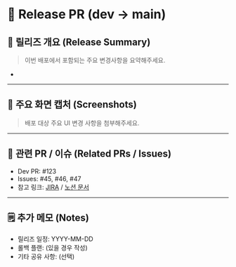 # 🧾 Release PR (dev → main)

## 🚀 릴리즈 개요 (Release Summary)
> 이번 배포에서 포함되는 주요 변경사항을 요약해주세요.

- 

---

## 📸 주요 화면 캡처 (Screenshots)
> 배포 대상 주요 UI 변경 사항을 첨부해주세요.

---

## 🧩 관련 PR / 이슈 (Related PRs / Issues)
- Dev PR: #123  
- Issues: #45, #46, #47  
- 참고 링크: [JIRA](https://your-jira-link) / [노션 문서](https://your-doc-link)

---

## 🗒️ 추가 메모 (Notes)
- 릴리즈 일정: YYYY-MM-DD
- 롤백 플랜: (있을 경우 작성)
- 기타 공유 사항: (선택)

